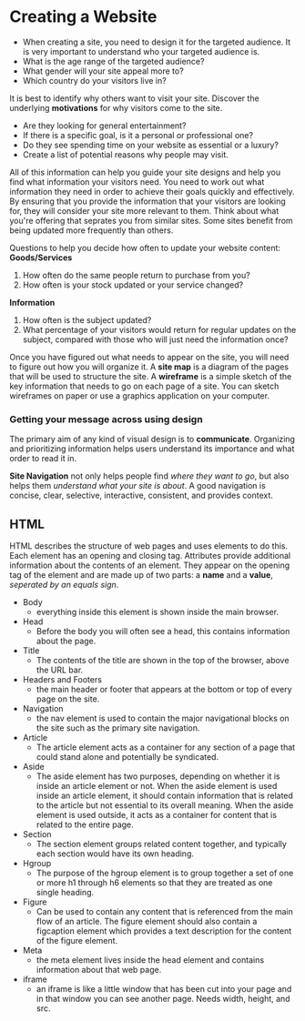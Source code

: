 # Creating a Website

* When creating a site, you need to design it for the targeted audience. It is very important to understand who your targeted audience is.
* What is the age range of the targeted audience?
* What gender will your site appeal more to?
* Which country do your visitors live in?

It is best to identify why others want to visit your site. Discover the underlying **motivations** for why visitors come to the site.


* Are they looking for general entertainment?
* If there is a specific goal, is it a personal or professional one?
* Do they see spending time on your website as essential or a luxury?
* Create a list of potential reasons why people may visit.

All of this information can help you guide your site designs and help you find what information your visitors need. You need to work out what information they need in order to achieve their goals quickly and effectively. By ensuring that you provide the information that your visitors are looking for, they will consider your site more relevant to them. Think about what you're offering that seprates you from similar sites. Some sites benefit from being updated more frequently than others.

Questions to help you decide how often to update your website content:
**Goods/Services**

1. How often do the same people return to purchase from you?
2. How often is your stock updated or your service changed?

**Information**

1. How often is the subject updated?
2. What percentage of your visitors would return for regular updates on the subject, compared with those who will just need the information once?

Once you have figured out what needs to appear on the site, you will need to figure out how you will organize it. A **site map** is a diagram of the pages that will be used to structure the site. A **wireframe** is a simple sketch of the key information that needs to go on each page of a site. You can sketch wireframes on paper or use a graphics application on your computer.

### Getting your message across using design

The primary aim of any kind of visual design is to **communicate**. Organizing and prioritizing information helps users understand its importance and what order to read it in.

**Site Navigation** not only helps people find _where they want to go_, but also helps them _understand what your site is about_. A good navigation is concise, clear, selective, interactive, consistent, and provides context.

## HTML

HTML describes the structure of web pages and uses elements to do this. Each element has an opening and closing tag. Attributes provide additional information about the contents of an element. They appear on the opening tag of the element and are made up of two parts: a **name** and a **value**, _seperated by an equals sign_.

* Body
    - everything inside this element is shown inside the main browser.
* Head
    - Before the body you will often see a head, this contains information about the page.
* Title
    - The contents of the title are shown in the top of the browser, above the URL bar.
* Headers and Footers
    - the main header or footer that appears at the bottom or top of every page on the site.
* Navigation
    - the nav element is used to contain the major navigational blocks on the site such as the primary site navigation.
* Article
    - The article element acts as a container for any section of a page that could stand alone and potentially be syndicated.
* Aside
    - The aside element has two purposes, depending on whether it is inside an article element or not. When the aside element is used inside an article element, it should contain information that is related to the article but not essential to its overall meaning. When the aside element is used outside, it acts as a container for content that is related to the entire page.
* Section
    - The section element groups related content together, and typically each section would have its own heading.
* Hgroup
    - The purpose of the hgroup element is to group together a set of one or more h1 through h6 elements so that they are treated as one single heading.
* Figure
    - Can be used to contain any content that is referenced from the main flow of an article. The figure element should also contain a figcaption element which provides a text description for the content of the figure element.
* Meta
    - the meta element lives inside the head element and contains information about that web page.
* iframe
    - an iframe is like a little window that has been cut into your page and in that window you can see another page. Needs width, height, and src.
